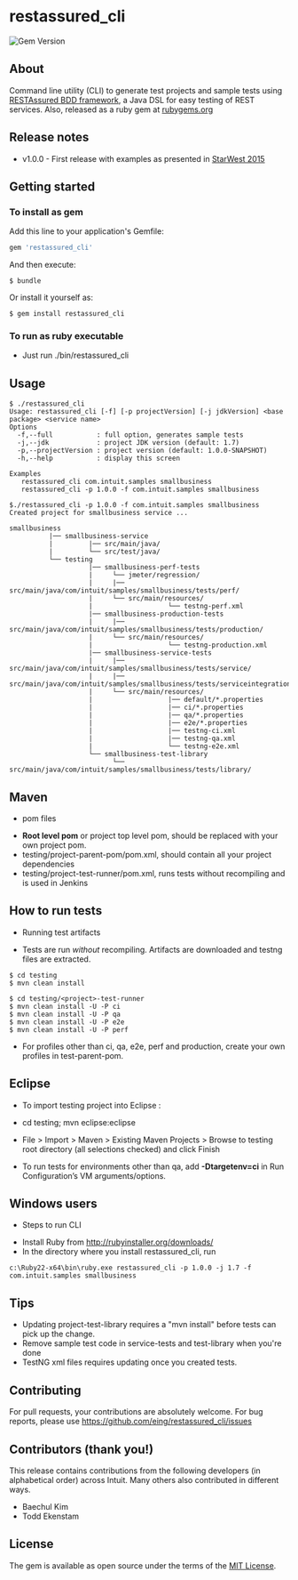 # restassured_cli
![Gem Version](https://badge.fury.io/rb/restassured_cli.png)

## About

Command line utility (CLI) to generate test projects and sample tests using [RESTAssured BDD framework](https://github.com/jayway/rest-assured), a Java DSL for easy testing of REST services. Also, released as a ruby gem at [rubygems.org](https://rubygems.org/gems/restassured_cli)

## Release notes

* v1.0.0 - First release with examples as presented in [StarWest 2015](http://starwest.techwell.com/sessions/starwest-2015/automate-rest-services-testing-restassured)

## Getting started

### To install as gem
Add this line to your application's Gemfile:

```ruby
gem 'restassured_cli'
```

And then execute:

    $ bundle

Or install it yourself as:

    $ gem install restassured_cli

### To run as ruby executable
* Just run ./bin/restassured_cli

## Usage

```
$ ./restassured_cli
Usage: restassured_cli [-f] [-p projectVersion] [-j jdkVersion] <base package> <service name>
Options
  -f,--full           : full option, generates sample tests
  -j,--jdk            : project JDK version (default: 1.7)
  -p,--projectVersion : project version (default: 1.0.0-SNAPSHOT)
  -h,--help           : display this screen

Examples
   restassured_cli com.intuit.samples smallbusiness
   restassured_cli -p 1.0.0 -f com.intuit.samples smallbusiness

$./restassured_cli -p 1.0.0 -f com.intuit.samples smallbusiness
Created project for smallbusiness service ...

smallbusiness
          |── smallbusiness-service
          |         |── src/main/java/
          |         └── src/test/java/
          └── testing
                    |── smallbusiness-perf-tests
                    |     └── jmeter/regression/
                    |     |── src/main/java/com/intuit/samples/smallbusiness/tests/perf/
                    |     └── src/main/resources/
                    |                   └── testng-perf.xml
                    |── smallbusiness-production-tests
                    |     |── src/main/java/com/intuit/samples/smallbusiness/tests/production/
                    |     └── src/main/resources/
                    |                   └── testng-production.xml
                    |── smallbusiness-service-tests
                    |     |── src/main/java/com/intuit/samples/smallbusiness/tests/service/
                    |     |── src/main/java/com/intuit/samples/smallbusiness/tests/serviceintegration/
                    |     └── src/main/resources/
                    |                   |── default/*.properties
                    |                   |── ci/*.properties
                    |                   |── qa/*.properties
                    |                   |── e2e/*.properties
                    |                   |── testng-ci.xml
                    |                   |── testng-qa.xml
                    |                   └── testng-e2e.xml
                    └── smallbusiness-test-library
                          └── src/main/java/com/intuit/samples/smallbusiness/tests/library/
```

## Maven

* pom files
 - **Root level pom** or project top level pom, should be replaced with your own project pom.
 - testing/project-parent-pom/pom.xml, should contain all your project dependencies
 - testing/project-test-runner/pom.xml, runs tests without recompiling and is used in Jenkins

## How to run tests

* Running test artifacts
 - Tests are run *without* recompiling. Artifacts are downloaded and testng files are extracted.

```
$ cd testing
$ mvn clean install

$ cd testing/<project>-test-runner
$ mvn clean install -U -P ci
$ mvn clean install -U -P qa
$ mvn clean install -U -P e2e
$ mvn clean install -U -P perf
```
 - For profiles other than ci, qa, e2e, perf and production, create your own profiles in test-parent-pom.

## Eclipse

* To import testing project into Eclipse :

 - cd testing; mvn eclipse:eclipse

 - File > Import > Maven > Existing Maven Projects > Browse to testing root directory (all selections checked) and click Finish

* To run tests for environments other than qa, add **-Dtargetenv=ci** in Run Configuration’s VM arguments/options.

## Windows users

* Steps to run CLI
 -  Install Ruby from http://rubyinstaller.org/downloads/
 -  In the directory where you install restassured_cli, run
```
c:\Ruby22-x64\bin\ruby.exe restassured_cli -p 1.0.0 -j 1.7 -f com.intuit.samples smallbusiness
```

## Tips

* Updating project-test-library requires a "mvn install" before tests can pick up the change.
* Remove sample test code in service-tests and test-library when you're done
* TestNG xml files requires updating once you created tests.

## Contributing

For pull requests, your contributions are absolutely welcome.
For bug reports, please use https://github.com/eing/restassured_cli/issues

## Contributors (thank you!)

This release contains contributions from the following developers (in alphabetical order) across Intuit. Many others also contributed in different ways.
* Baechul Kim
* Todd Ekenstam

## License

The gem is available as open source under the terms of the [MIT License](http://opensource.org/licenses/MIT).
